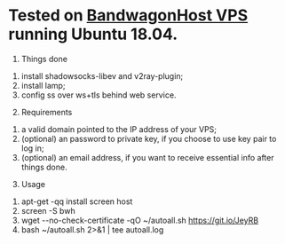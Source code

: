 # Tested on [BandwagonHost VPS](https://tinyurl.com/y4v2rl2u) running Ubuntu 18.04.

1. Things done
1) install shadowsocks-libev and v2ray-plugin;
2) install lamp;
3) config ss over ws+tls behind web service.

2. Requirements
1) a valid domain pointed to the IP address of your VPS;
2) (optional) an password to private key, if you choose to use key pair to log in;
3) (optional) an email address, if you want to receive essential info after things done.

3. Usage
1) apt-get -qq install screen host
2) screen -S bwh
3) wget --no-check-certificate -qO ~/autoall.sh https://git.io/JeyRB
4) bash ~/autoall.sh 2>&1 | tee autoall.log

